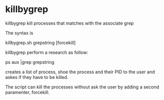 # killbygrep
killbygrep kill processes that matches with the associate grep

The syntax is 

killbygrep.sh grepstring [forcekill]

killbygrep perform a research as follow:

ps aux |grep grepstring

creates a list of process, shoe the process and their PID to the user and askes if they have to be killed.

The script can kill the processes without ask the user by adding a second paramenter, forcekill.
